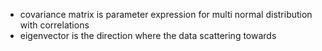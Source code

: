 <!-- META
{"title":"分散共分散行列の魅力","link":"https://zenn.dev/asap/articles/2269cd74c5ddc2","media":"netpage","tags":["covariancematrix","statistics","linearalgebra"],"short":{"en":"easy and sufficient explanation of covariance matrix","ja":"分散共分散行列のすごく良い解説"},"importance":5,"hasPage":true,"createdAt":1746384835.423,"updatedAt":1746384835.423}
META -->

- covariance matrix is parameter expression for multi normal distribution with correlations 
- eigenvector is the direction where the data scattering towards